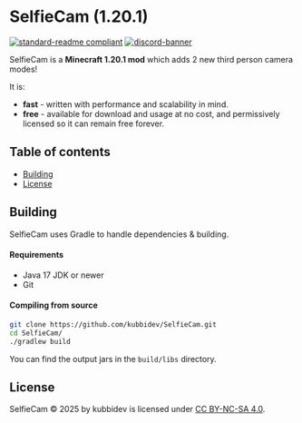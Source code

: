 # SelfieCam (1.20.1)

[![standard-readme compliant](https://img.shields.io/badge/readme%20style-standard-brightgreen.svg?style=for-the-badge)](https://github.com/RichardLitt/standard-readme)
[![discord-banner](https://img.shields.io/discord/1258062506270654515?label=discord&style=for-the-badge&color=7289da)](https://discord.kubbidev.me)

SelfieCam is a **Minecraft 1.20.1 mod** which adds 2 new third person camera modes!

It is:

* **fast** - written with performance and scalability in mind.
* **free** - available for download and usage at no cost, and permissively licensed so it can remain free forever.

## Table of contents

- [Building](#building)
- [License](#license)

## Building

SelfieCam uses Gradle to handle dependencies & building.

#### Requirements

* Java 17 JDK or newer
* Git

#### Compiling from source

```sh
git clone https://github.com/kubbidev/SelfieCam.git
cd SelfieCam/
./gradlew build
```

You can find the output jars in the `build/libs` directory.

## License

SelfieCam © 2025 by kubbidev is licensed under [CC BY-NC-SA 4.0](https://creativecommons.org/licenses/by-nc-sa/4.0/).